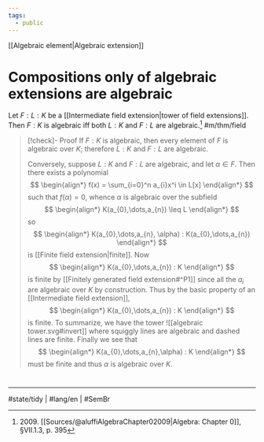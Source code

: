 ```yaml
---
tags:
  - public
---
```

[[Algebraic element|Algebraic extension]]
# Compositions only of algebraic extensions are algebraic

Let $F : L : K$ be a [[Intermediate field extension|tower of field extensions]].
Then $F:K$ is algebraic iff both $L:K$ and $F:L$ are algebraic.[^2009] #m/thm/field 

> [!check]- Proof
> If $F:K$ is algebraic, then every element of $F$ is algebraic over $K$;
> therefore $L:K$ and $F:L$ are algebraic.
> 
> Conversely, suppose $L:K$ and $F:L$ are algebraic,
> and let $\alpha \in F$.
> Then there exists a polynomial
> $$
> \begin{align*}
> f(x) = \sum_{i=0}^n a_{i}x^i \in L[x]
> \end{align*}
> $$
> such that $f(\alpha) = 0$, whence $\alpha$ is algebraic over the subfield
> $$
> \begin{align*}
> K(a_{0},\dots,a_{n}) \leq L
> \end{align*}
> $$
> so
> $$
> \begin{align*}
> K(a_{0},\dots,a_{n}, \alpha) : K(a_{0},\dots,a_{n})
> \end{align*}
> $$
> is [[Finite field extension|finite]].
> Now
> $$
> \begin{align*}
> K(a_{0},\dots,a_{n}) : K
> \end{align*}
> $$
> is finite by [[Finitely generated field extension#^P1]] since all the $a_{i}$ are algebraic over $K$ by construction.
> Thus by the basic property of an [[Intermediate field extension]],
> $$
> \begin{align*}
> K(a_{0},\dots,a_{n}) : K
> \end{align*}
> $$
> is finite.
> To summarize, we have the tower
> ![[algebraic tower.svg#invert]]
> where squiggly lines are algebraic and dashed lines are finite. 
> Finally we see that 
> $$
> \begin{align*}
> K(a_{0},\dots,a_{n},\alpha) : K
> \end{align*}
> $$
> must be finite and thus $\alpha$ is algebraic over $K$. <span class="QED"/>


  [^2009]: 2009\. [[Sources/@aluffiAlgebraChapter02009|Algebra: Chapter 0]], §VII.1.3, p. 395


#
---
#state/tidy | #lang/en | #SemBr

